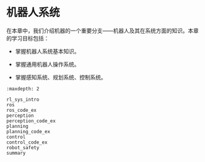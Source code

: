 # 机器人系统

在本章中，我们介绍机器的一个重要分支——机器人及其在系统方面的知识。本章的学习目标包括：

- 掌握机器人系统基本知识。

- 掌握通用机器人操作系统。

- 掌握感知系统、规划系统、控制系统。

```toc
:maxdepth: 2

rl_sys_intro
ros
ros_code_ex
perception
perception_code_ex
planning
planning_code_ex
control
control_code_ex
robot_safety
summary
```
